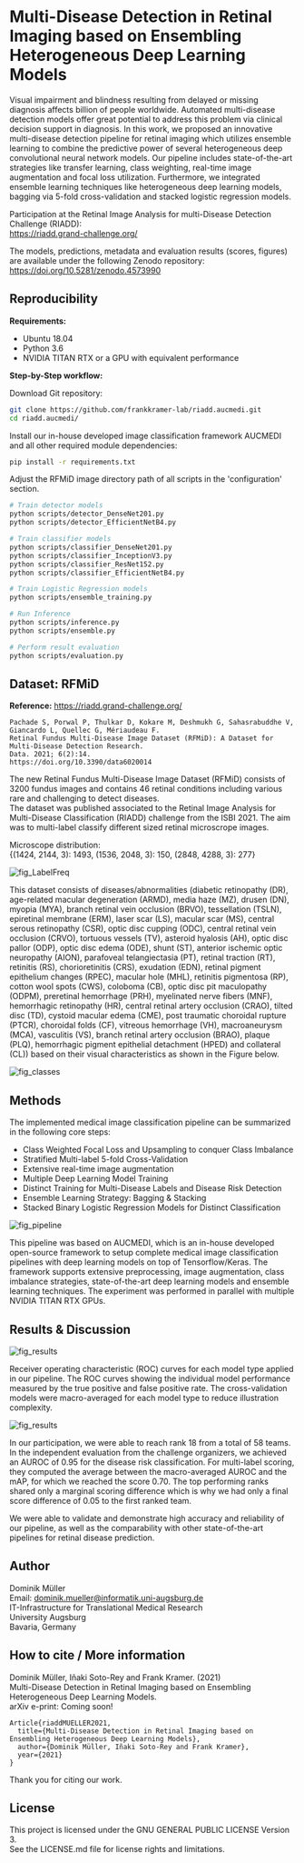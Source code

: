# Multi-Disease Detection in Retinal Imaging based on Ensembling Heterogeneous Deep Learning Models

Visual impairment and blindness resulting from delayed or missing diagnosis affects billion of people worldwide. Automated multi-disease detection models offer great potential to address this problem via clinical decision support in diagnosis. In this work, we proposed an innovative multi-disease detection pipeline for retinal imaging which utilizes ensemble learning to combine the predictive power of several heterogeneous deep convolutional neural network models. Our pipeline includes state-of-the-art strategies like transfer learning, class weighting, real-time image augmentation and focal loss utilization. Furthermore, we integrated ensemble learning techniques like heterogeneous deep learning models, bagging via 5-fold cross-validation and stacked logistic regression models.

Participation at the Retinal Image Analysis for multi-Disease Detection Challenge (RIADD):  
https://riadd.grand-challenge.org/

The models, predictions, metadata and evaluation results (scores, figures) are available under the following Zenodo repository:  
https://doi.org/10.5281/zenodo.4573990

## Reproducibility

**Requirements:**
- Ubuntu 18.04
- Python 3.6
- NVIDIA TITAN RTX or a GPU with equivalent performance

**Step-by-Step workflow:**  

Download Git repository:
```sh
git clone https://github.com/frankkramer-lab/riadd.aucmedi.git
cd riadd.aucmedi/
```

Install our in-house developed image classification framework AUCMEDI and all other required module dependencies:
```sh
pip install -r requirements.txt
```

Adjust the RFMiD image directory path of all scripts in the 'configuration' section.

```sh
# Train detector models
python scripts/detector_DenseNet201.py
python scripts/detector_EfficientNetB4.py

# Train classifier models
python scripts/classifier_DenseNet201.py
python scripts/classifier_InceptionV3.py
python scripts/classifier_ResNet152.py
python scripts/classifier_EfficientNetB4.py

# Train Logistic Regression models
python scripts/ensemble_training.py

# Run Inference
python scripts/inference.py
python scripts/ensemble.py

# Perform result evaluation
python scripts/evaluation.py
```

## Dataset: RFMiD

**Reference:**
https://riadd.grand-challenge.org/

    Pachade S, Porwal P, Thulkar D, Kokare M, Deshmukh G, Sahasrabuddhe V, Giancardo L, Quellec G, Mériaudeau F.
    Retinal Fundus Multi-Disease Image Dataset (RFMiD): A Dataset for Multi-Disease Detection Research. 
    Data. 2021; 6(2):14.
    https://doi.org/10.3390/data6020014

The new Retinal Fundus Multi-Disease Image Dataset (RFMiD) consists of 3200 fundus images and contains 46 retinal conditions including various rare and challenging to detect diseases.  
The dataset was published associated to the Retinal Image Analysis for Multi-Disease Classification (RIADD) challenge from the ISBI 2021. The aim was to multi-label classify different sized retinal microscrope images.

Microscope distribution:  
{(1424, 2144, 3): 1493, (1536, 2048, 3): 150, (2848, 4288, 3): 277}

![fig_LabelFreq](docs/label_freq.png)

This dataset consists of diseases/abnormalities (diabetic retinopathy (DR), age-related macular degeneration (ARMD), media haze (MZ), drusen (DN), myopia (MYA), branch retinal vein occlusion (BRVO), tessellation (TSLN), epiretinal membrane (ERM), laser scar (LS), macular scar (MS), central serous retinopathy (CSR), optic disc cupping (ODC), central retinal vein occlusion (CRVO), tortuous vessels (TV), asteroid hyalosis (AH), optic disc pallor (ODP), optic disc edema (ODE), shunt (ST), anterior ischemic optic neuropathy (AION), parafoveal telangiectasia (PT), retinal traction (RT), retinitis (RS), chorioretinitis (CRS), exudation (EDN), retinal pigment epithelium changes (RPEC), macular hole (MHL), retinitis pigmentosa (RP), cotton wool spots (CWS), coloboma (CB), optic disc pit maculopathy (ODPM), preretinal hemorrhage (PRH), myelinated nerve fibers (MNF), hemorrhagic retinopathy (HR), central retinal artery occlusion (CRAO), tilted disc (TD), cystoid macular edema (CME), post traumatic choroidal rupture (PTCR), choroidal folds (CF), vitreous hemorrhage (VH), macroaneurysm (MCA), vasculitis (VS), branch retinal artery occlusion (BRAO), plaque (PLQ), hemorrhagic pigment epithelial detachment (HPED) and collateral (CL)) based on their visual characteristics as shown in the Figure below.

![fig_classes](docs/All_disease_image_ahICpUG.png)

## Methods

The implemented medical image classification pipeline can be summarized in the following core steps:
- Class Weighted Focal Loss and Upsampling to conquer Class Imbalance
- Stratified Multi-label 5-fold Cross-Validation
- Extensive real-time image augmentation
- Multiple Deep Learning Model Training
- Distinct Training for Multi-Disease Labels and Disease Risk Detection
- Ensemble Learning Strategy: Bagging & Stacking
- Stacked Binary Logistic Regression Models for Distinct Classification

![fig_pipeline](docs/RIADD_aucmedi.png)

This pipeline was based on AUCMEDI, which is an in-house developed open-source framework to setup complete medical image classification pipelines with deep learning models on top of Tensorflow/Keras⁠. The framework supports extensive preprocessing, image augmentation, class imbalance strategies, state-of-the-art deep learning models and ensemble learning techniques. The experiment was performed in parallel with multiple NVIDIA TITAN RTX GPUs.

## Results & Discussion

![fig_results](docs/plot.ROC.png)

Receiver operating characteristic (ROC) curves for each model type applied in our pipeline. The ROC curves showing
the individual model performance measured by the true positive and false positive rate. The cross-validation models were
macro-averaged for each model type to reduce illustration complexity.

![fig_results](docs/plot.ROC.cv_macroavg.png)

In our participation, we were able to reach rank 18 from a total of 58 teams. In the independent evaluation from the challenge organizers, we achieved an AUROC of 0.95 for the disease risk classification. For multi-label scoring, they computed the average between the macro-averaged AUROC and the mAP, for which we reached the score 0.70. The top performing ranks shared only a marginal scoring difference which is why we had only a final score difference of 0.05 to the first ranked team.

We were able to validate and demonstrate high accuracy and reliability of our pipeline, as well as the comparability with other state-of-the-art pipelines for retinal disease prediction.

## Author

Dominik Müller  
Email: dominik.mueller@informatik.uni-augsburg.de  
IT-Infrastructure for Translational Medical Research  
University Augsburg  
Bavaria, Germany

## How to cite / More information

Dominik Müller, Iñaki Soto-Rey and Frank Kramer. (2021)   
Multi-Disease Detection in Retinal Imaging based on Ensembling Heterogeneous Deep Learning Models.  
arXiv e-print: Coming soon!

```
Article{riaddMUELLER2021,
  title={Multi-Disease Detection in Retinal Imaging based on Ensembling Heterogeneous Deep Learning Models},
  author={Dominik Müller, Iñaki Soto-Rey and Frank Kramer},
  year={2021}
}
```

Thank you for citing our work.

## License

This project is licensed under the GNU GENERAL PUBLIC LICENSE Version 3.  
See the LICENSE.md file for license rights and limitations.

